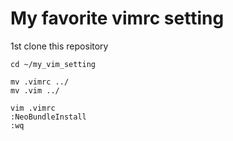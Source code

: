 # My favorite vimrc setting
1st clone this repository

```commandline
cd ~/my_vim_setting
```

```commandline
mv .vimrc ../
mv .vim ../  
```

```commandline
vim .vimrc
:NeoBundleInstall
:wq
```


